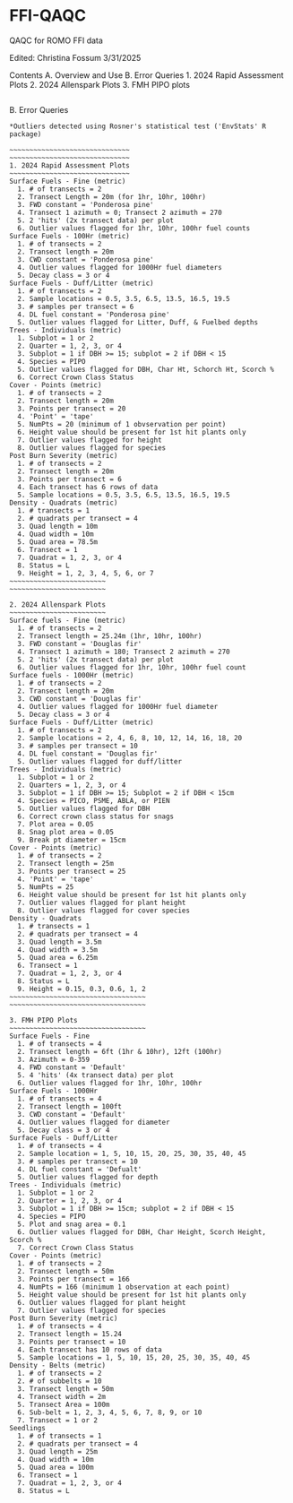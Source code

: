 # FFI-QAQC
QAQC for ROMO FFI data

Edited: Christina Fossum 3/31/2025

Contents
A. Overview and Use
B. Error Queries
    1. 2024 Rapid Assessment Plots
    2. 2024 Allenspark Plots
    3. FMH PIPO plots




~~~~~~~~~~~~~~~~~~~~~~~~~~~~~~~~~~~~~~~~~~~~~~~~~~~~~~~~~~~~~~~~~~~~~~~~~~~~~~~
~~~~~~~~~~~~~~~~~~~~~~~~~~~~~~~~~~~~~~~~~~~~~~~~~~~~~~~~~~~~~~~~~~~~~~~~~~~~~~~
B. Error Queries
~~~~~~~~~~~~~~~~~~~~~~~~~~~~~~~~~~~~~~~~~~~~~~~~~~~~~~~~~~~~~~~~~~~~~~~~~~~~~~~
*Outliers detected using Rosner's statistical test ('EnvStats' R package)

~~~~~~~~~~~~~~~~~~~~~~~~~~~~~~
~~~~~~~~~~~~~~~~~~~~~~~~~~~~~~
1. 2024 Rapid Assessment Plots
~~~~~~~~~~~~~~~~~~~~~~~~~~~~~~
Surface Fuels - Fine (metric)
  1. # of transects = 2
  2. Transect Length = 20m (for 1hr, 10hr, 100hr)
  3. FWD constant = 'Ponderosa pine'
  4. Transect 1 azimuth = 0; Transect 2 azimuth = 270
  5. 2 'hits' (2x transect data) per plot
  6. Outlier values flagged for 1hr, 10hr, 100hr fuel counts
Surface Fuels - 100Hr (metric)
  1. # of transects = 2
  2. Transect length = 20m
  3. CWD constant = 'Ponderosa pine'
  4. Outlier values flagged for 1000Hr fuel diameters
  5. Decay class = 3 or 4
Surface Fuels - Duff/Litter (metric)
  1. # of transects = 2
  2. Sample locations = 0.5, 3.5, 6.5, 13.5, 16.5, 19.5
  3. # samples per transect = 6
  4. DL fuel constant = 'Ponderosa pine'
  5. Outlier values flagged for Litter, Duff, & Fuelbed depths
Trees - Individuals (metric)
  1. Subplot = 1 or 2
  2. Quarter = 1, 2, 3, or 4
  3. Subplot = 1 if DBH >= 15; subplot = 2 if DBH < 15
  4. Species = PIPO
  5. Outlier values flagged for DBH, Char Ht, Schorch Ht, Scorch %
  6. Correct Crown Class Status
Cover - Points (metric)
  1. # of transects = 2
  2. Transect length = 20m
  3. Points per transect = 20
  4. 'Point' = 'tape'
  5. NumPts = 20 (minimum of 1 obvservation per point)
  6. Height value should be present for 1st hit plants only
  7. Outlier values flagged for height
  8. Outlier values flagged for species
Post Burn Severity (metric)
  1. # of transects = 2
  2. Transect length = 20m
  3. Points per transect = 6
  4. Each transect has 6 rows of data
  5. Sample locations = 0.5, 3.5, 6.5, 13.5, 16.5, 19.5
Density - Quadrats (metric)
  1. # transects = 1
  2. # quadrats per transect = 4
  3. Quad length = 10m
  4. Quad width = 10m
  5. Quad area = 78.5m
  6. Transect = 1
  7. Quadrat = 1, 2, 3, or 4
  8. Status = L
  9. Height = 1, 2, 3, 4, 5, 6, or 7
~~~~~~~~~~~~~~~~~~~~~~~~
~~~~~~~~~~~~~~~~~~~~~~~~

2. 2024 Allenspark Plots
~~~~~~~~~~~~~~~~~~~~~~~~
Surface fuels - Fine (metric)
  1. # of transects = 2
  2. Transect length = 25.24m (1hr, 10hr, 100hr)
  3. FWD constant = 'Douglas fir'
  4. Transect 1 azimuth = 180; Transect 2 azimuth = 270
  5. 2 'hits' (2x transect data) per plot
  6. Outlier values flagged for 1hr, 10hr, 100hr fuel count
Surface fuels - 1000Hr (metric)
  1. # of transects = 2
  2. Transect length = 20m
  3. CWD constant = 'Douglas fir'
  4. Outlier values flagged for 1000Hr fuel diameter
  5. Decay class = 3 or 4
Surface Fuels - Duff/Litter (metric)
  1. # of transects = 2
  2. Sample locations = 2, 4, 6, 8, 10, 12, 14, 16, 18, 20
  3. # samples per transect = 10
  4. DL fuel constant = 'Douglas fir'
  5. Outlier values flagged for duff/litter
Trees - Individuals (metric)
  1. Subplot = 1 or 2
  2. Quarters = 1, 2, 3, or 4
  3. Subplot = 1 if DBH >= 15; Subplot = 2 if DBH < 15cm
  4. Species = PICO, PSME, ABLA, or PIEN
  5. Outlier values flagged for DBH
  6. Correct crown class status for snags
  7. Plot area = 0.05
  8. Snag plot area = 0.05
  9. Break pt diameter = 15cm
Cover - Points (metric)
  1. # of transects = 2
  2. Transect length = 25m
  3. Points per transect = 25
  4. 'Point' = 'tape'
  5. NumPts = 25
  6. Height value should be present for 1st hit plants only
  7. Outlier values flagged for plant height
  8. Outlier values flagged for cover species
Density - Quadrats
  1. # transects = 1
  2. # quadrats per transect = 4
  3. Quad length = 3.5m
  4. Quad width = 3.5m
  5. Quad area = 6.25m
  6. Transect = 1
  7. Quadrat = 1, 2, 3, or 4
  8. Status = L
  9. Height = 0.15, 0.3, 0.6, 1, 2
~~~~~~~~~~~~~~~~~~~~~~~~~~~~~~~~~~
~~~~~~~~~~~~~~~~~~~~~~~~~~~~~~~~~~

3. FMH PIPO Plots
~~~~~~~~~~~~~~~~~~~~~~~~~~~~~~~~~~
Surface Fuels - Fine
  1. # of transects = 4
  2. Transect length = 6ft (1hr & 10hr), 12ft (100hr)
  3. Azimuth = 0-359
  4. FWD constant = 'Default'
  5. 4 'hits' (4x transect data) per plot
  6. Outlier values flagged for 1hr, 10hr, 100hr
Surface Fuels - 1000Hr
  1. # of transects = 4
  2. Transect length = 100ft
  3. CWD constant = 'Default'
  4. Outlier values flagged for diameter
  5. Decay class = 3 or 4
Surface Fuels - Duff/Litter
  1. # of transects = 4
  2. Sample location = 1, 5, 10, 15, 20, 25, 30, 35, 40, 45
  3. # samples per transect = 10
  4. DL fuel constant = 'Defualt'
  5. Outlier values flagged for depth
Trees - Individuals (metric)
  1. Subplot = 1 or 2
  2. Quarter = 1, 2, 3, or 4
  3. Subplot = 1 if DBH >= 15cm; subplot = 2 if DBH < 15
  4. Species = PIPO
  5. Plot and snag area = 0.1
  6. Outlier values flagged for DBH, Char Height, Scorch Height, Scorch %
  7. Correct Crown Class Status
Cover - Points (metric)
  1. # of transects = 2
  2. Transect length = 50m
  3. Points per transect = 166
  4. NumPts = 166 (minimum 1 observation at each point)
  5. Height value should be present for 1st hit plants only
  6. Outlier values flagged for plant height
  7. Outlier values flagged for species
Post Burn Severity (metric)
  1. # of transects = 4
  2. Transect length = 15.24
  3. Points per transect = 10
  4. Each transect has 10 rows of data
  5. Sample locations = 1, 5, 10, 15, 20, 25, 30, 35, 40, 45
Density - Belts (metric)
  1. # of transects = 2
  2. # of subbelts = 10
  3. Transect length = 50m
  4. Transect width = 2m
  5. Transect Area = 100m
  6. Sub-belt = 1, 2, 3, 4, 5, 6, 7, 8, 9, or 10
  7. Transect = 1 or 2
Seedlings
  1. # of transects = 1
  2. # quadrats per transect = 4
  3. Quad length = 25m
  4. Quad width = 10m
  5. Quad area = 100m
  6. Transect = 1
  7. Quadrat = 1, 2, 3, or 4
  8. Status = L




































